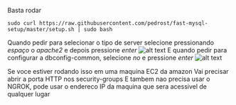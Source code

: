 
Basta rodar 

```
sudo curl https://raw.githubusercontent.com/pedrost/fast-mysql-setup/master/setup.sh | sudo bash
```


Quando pedir para selecionar o tipo de server selecione pressionando *espaço* o *apache2* e depois pressione *enter*
![alt text](https://i.imgur.com/H3s8DRK.png "Config phpmyadmin")
E quando pedir para configurar a dbconfig-common, selecione *no* e pressione *enter*
![alt text](https://i.imgur.com/eoeULJC.png "Config phpmyadmin")


Se voce estiver rodando isso em uma maquina EC2 da amazon
Vai precisar abrir a porta HTTP nos security-groups
E tambem nao precisa usar o NGROK, pode usar o endereco IP da maquina que sera acessivel de qualquer lugar
